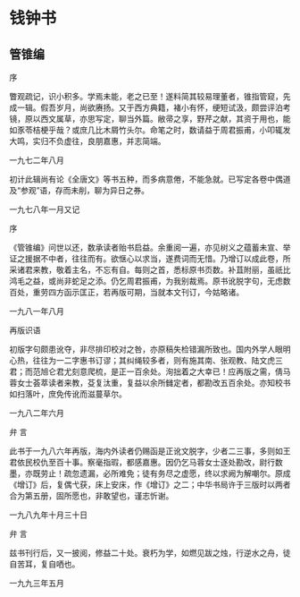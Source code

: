 # 钱钟书

## 管锥编

序

瞥观疏记，识小积多。学焉未能，老之已至！遂料简其较易理董者，锥指管窥，先成一辑。假吾岁月，尚欲赓扬。又于西方典籍，褚小有怀，绠短试汲，颇尝评泊考镜，原以西文属草，亦思写定，聊当外篇。敝帚之享，野芹之献，其资于用也，能如豕苓桔梗乎哉？或庶几比木屑竹头尔。命笔之时，数请益于周君振甫，小叩辄发大鸣，实归不负虚往，良朋嘉惠，并志简端。

一九七二年八月

初计此辑尚有论《全唐文》等书五种，而多病意倦，不能急就。已写定各卷中偶道及“参观”语，存而未削，聊为异日之券。

一九七八年一月又记

序

《管锥编》问世以还，数承读者贻书启益。余重阅一遍，亦见树义之蕴蓄未宣、举证之援据不中者，往往而有。欲惬心以求当，遂费词而无惜。乃增订以成此卷，所采诸君来教，敬着主名，不忘有自。每则之首，悉标原书页数。补苴附丽，虽祇比鸿毛之益，或尚非蛇足之添。仍乞周君振甫，为我别裁焉。原书讹脱字句，无虑数百处，重劳四方函示匡正，若再版可期，当就本文刊订，今姑略诸。

一九八一年八月

再版识语

初版字句颇患讹夺，非尽排印校对之咎，亦原稿失检错漏所致也。国内外学人眼明心热，往往为一二字惠书订谬；其纠绳较多者，则有施其南、张观教、陆文虎三君；而范旭仑君尤刻意爬梳，是正一百余处。洵拙着之大幸已！应再版之需，倩马蓉女士荟萃读者来教，芟复汰重，复益以余所雠定者，都勘改五百余处。亦知校书如扫落叶，庶免传讹而滋蔓草尔。

一九八二年六月

弁 言

此书于一九八六年再版，海内外读者仍赐函是正讹文脱字，少者二三事，多则如王君依民校仇至百十事。察毫指瑕，都感嘉惠。因仍乞马蓉女士逐处勘改，尉行数墨，亦既劳止！疏忽遗漏，必所难免；徒有务尽之虚愿，终以求阙为解嘲尔。原成《增订》后，复偶弋获，床上安床，作《增订》之二；中华书局许于三版时以两者合为第五册，固所愿也，非敢望也，谨志忻谢。

一九八九年十月三十日

弁 言

兹书刊行后，又一披阅，修益二十处。衰朽为学，如燃见跋之烛，行逆水之舟，徒自苦耳，复自哂也。

一九九三年五月